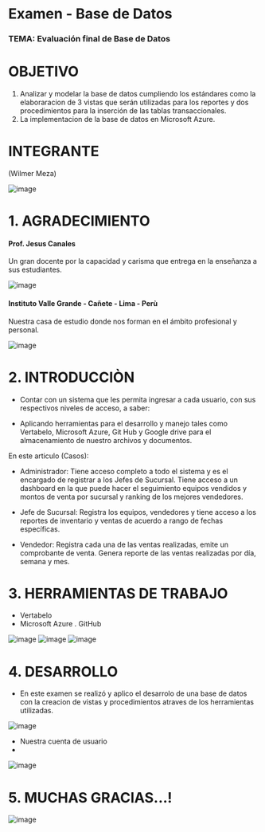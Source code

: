 # Examen - Base de Datos
### TEMA: Evaluación final de Base de Datos

# OBJETIVO
1. Analizar y modelar la base de datos cumpliendo los estándares como la elaboraracion de 3 vistas que serán utilizadas para los reportes y dos procedimientos para la inserción de las tablas transaccionales.
2. La implementacion de la base de datos en Microsoft Azure.


# INTEGRANTE
(Wilmer Meza)

![image](https://user-images.githubusercontent.com/55814963/122267088-19ed3f80-cea0-11eb-9764-fedbecdbcf5a.png)

# 1. AGRADECIMIENTO

#### Prof. Jesus Canales

Un gran docente por la capacidad y carisma que entrega en la enseñanza a sus estudiantes.

![image](https://user-images.githubusercontent.com/55814963/125204556-82cb9b80-e243-11eb-9b76-d6f62e2af3f2.png)

#### Instituto Valle Grande - Cañete - Lima - Perù

Nuestra casa de estudio donde nos forman en el ámbito profesional y personal.

![image](https://user-images.githubusercontent.com/55814963/122269801-3b9bf600-cea3-11eb-9ab3-f6b60974979e.png)

# 2. INTRODUCCIÒN
- Contar con un sistema que les permita ingresar a cada usuario, con sus respectivos niveles de acceso, a saber:

- Aplicando herramientas para el desarrollo y manejo tales como Vertabelo, Microsoft Azure, Git Hub y Google drive para el almacenamiento de nuestro archivos y documentos.

En este articulo (Casos):

- Administrador: Tiene acceso completo a todo el sistema y es el encargado de registrar a los Jefes de Sucursal. Tiene acceso a un dashboard en la que puede hacer el seguimiento equipos vendidos y montos de venta por sucursal y ranking de los mejores vendedores.


- Jefe de Sucursal: Registra los equipos, vendedores y tiene acceso a los reportes de inventario y ventas de acuerdo a rango de fechas específicas.

- Vendedor: Registra cada una de las ventas realizadas, emite un comprobante de venta. Genera reporte de las ventas realizadas por día, semana y mes.

#  3. HERRAMIENTAS DE TRABAJO

- Vertabelo
- Microsoft Azure
. GitHub


![image](https://user-images.githubusercontent.com/55814963/125205764-7ba78c00-e249-11eb-87d6-eefb562f0a15.png)
![image](https://user-images.githubusercontent.com/55814963/125205769-83ffc700-e249-11eb-8ea5-f03dd84fc61b.png)
![image](https://user-images.githubusercontent.com/55814963/125205777-8d892f00-e249-11eb-94da-22bbfb7959eb.png)


#  4. DESARROLLO

- En este examen  se realizó y aplico el desarrolo de una base de datos con la creacion de vistas y procedimientos atraves de los herramientas utilizadas.

![image](https://user-images.githubusercontent.com/55814963/125205872-0092a580-e24a-11eb-9e7e-e09c37760e37.png)

- Nuestra cuenta de usuario 
- 
![image](https://user-images.githubusercontent.com/55814963/125205881-0e482b00-e24a-11eb-95d7-30e376077e9c.png)


#  5. MUCHAS GRACIAS...!

![image](https://user-images.githubusercontent.com/55814963/125205940-25871880-e24a-11eb-8ac3-38ecd332a8e3.png)
